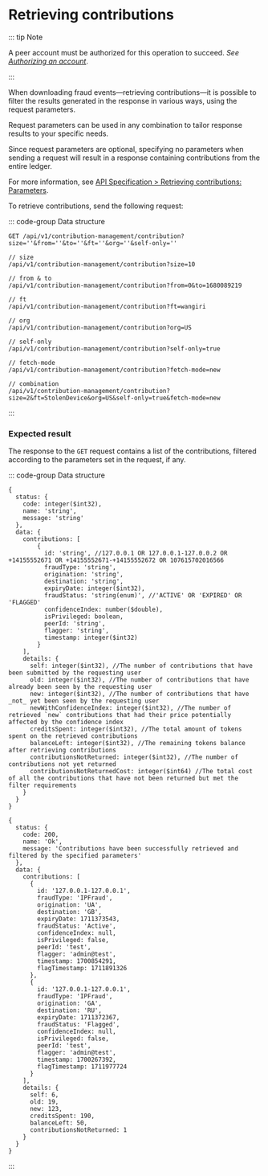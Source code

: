 # Retrieving contributions

::: tip Note

A peer account must be authorized for this operation to succeed. _See [Authorizing an account](authorizing-an-account.md)_.

:::

When downloading fraud events—retrieving contributions—it is possible to filter the results generated in the response in various ways, using the request parameters.

Request parameters can be used in any combination to tailor response results to your specific needs.

Since request parameters are optional, specifying no parameters when sending a request will result in a response containing contributions from the entire ledger.

For more information, see [API Specification > Retrieving contributions: Parameters](../api-specification/contribution-controller/retrieving-contributions.md).

To retrieve contributions, send the following request:

::: code-group Data structure

```http [Input structure]
GET /api/v1/contribution-management/contribution?size=''&from=''&to=''&ft=''&org=''&self-only=''
```

```http [Input examples]
// size
/api/v1/contribution-management/contribution?size=10

// from & to
/api/v1/contribution-management/contribution?from=0&to=1680089219

// ft
/api/v1/contribution-management/contribution?ft=wangiri

// org
/api/v1/contribution-management/contribution?org=US

// self-only
/api/v1/contribution-management/contribution?self-only=true

// fetch-mode
/api/v1/contribution-management/contribution?fetch-mode=new

// combination
/api/v1/contribution-management/contribution?size=2&ft=StolenDevice&org=US&self-only=true&fetch-mode=new
```

:::

### Expected result

The response to the `GET` request contains a list of the contributions, filtered according to the parameters set in the request, if any.

::: code-group Data structure

```json5 [Output structure]
{
  status: {
    code: integer($int32),
    name: 'string',
    message: 'string'
  },
  data: {
    contributions: [
        {
          id: 'string', //127.0.0.1 OR 127.0.0.1-127.0.0.2 OR +14155552671 OR +14155552671-+14155552672 OR 107615702016566
          fraudType: 'string',
          origination: 'string',
          destination: 'string',
          expiryDate: integer($int32),
          fraudStatus: 'string(enum)', //'ACTIVE' OR 'EXPIRED' OR 'FLAGGED'
          confidenceIndex: number($double),
          isPrivileged: boolean,
          peerId: 'string',
          flagger: 'string',
          timestamp: integer($int32)
        }
    ],
    details: {
      self: integer($int32), //The number of contributions that have been submitted by the requesting user
      old: integer($int32), //The number of contributions that have already been seen by the requesting user
      new: integer($int32), //The number of contributions that have _not_ yet been seen by the requesting user
      newWithConfidenceIndex: integer($int32), //The number of retrieved `new` contributions that had their price potentially affected by the confidence index
      creditsSpent: integer($int32), //The total amount of tokens spent on the retrieved contributions
      balanceLeft: integer($int32), //The remaining tokens balance after retrieving contributions
      contributionsNotReturned: integer($int32), //The number of contributions not yet returned
      contributionsNotReturnedCost: integer($int64) //The total cost of all the contributions that have not been returned but met the filter requirements
    }
  }
}
```

```json5 [Output example]
{
  status: {
    code: 200,
    name: 'Ok',
    message: 'Contributions have been successfully retrieved and filtered by the specified parameters'
  },
  data: {
    contributions: [
      {
        id: '127.0.0.1-127.0.0.1',
        fraudType: 'IPFraud',
        origination: 'UA',
        destination: 'GB',
        expiryDate: 1711373543,
        fraudStatus: 'Active',
        confidenceIndex: null,
        isPrivileged: false,
        peerId: 'test',
        flagger: 'admin@test',
        timestamp: 1700854291,
        flagTimestamp: 1711891326
      },
      {
        id: '127.0.0.1-127.0.0.1',
        fraudType: 'IPFraud',
        origination: 'GA',
        destination: 'RU',
        expiryDate: 1711372367,
        fraudStatus: 'Flagged',
        confidenceIndex: null,
        isPrivileged: false,
        peerId: 'test',
        flagger: 'admin@test',
        timestamp: 1700267392,
        flagTimestamp: 1711977724
      }
    ],
    details: {
      self: 6,
      old: 19,
      new: 123,
      creditsSpent: 190,
      balanceLeft: 50,
      contributionsNotReturned: 1
    }
  }
}
```

:::
